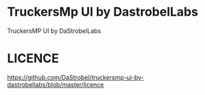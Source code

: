 # TruckersMp UI by DastrobelLabs
TruckersMP UI by DaStrobelLabs



# LICENCE
https://github.com/DaStrobel/truckersmp-ui-by-dastrobellabs/blob/master/licence
